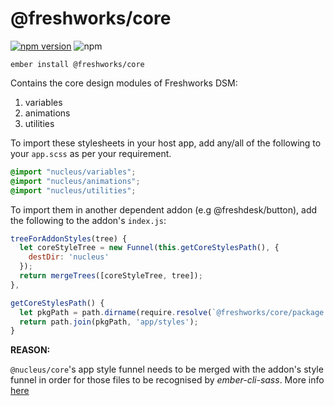 @freshworks/core
==============================================================================
[![npm version](https://badge.fury.io/js/%40freshworks%core.svg)](https://www.npmjs.com/package/@freshworks/core)
![npm](https://img.shields.io/npm/dm/@freshworks/core)

```
ember install @freshworks/core
```

Contains the core design modules of Freshworks DSM:

1. variables
2. animations
3. utilities

To import these stylesheets in your host app, add any/all of the following to your `app.scss` as per your requirement.

```css
@import "nucleus/variables";
@import "nucleus/animations";
@import "nucleus/utilities";
```

To import them in another dependent addon (e.g @freshdesk/button), add the following to the addon's `index.js`:

```js
treeForAddonStyles(tree) {
  let coreStyleTree = new Funnel(this.getCoreStylesPath(), {
    destDir: 'nucleus'
  });
  return mergeTrees([coreStyleTree, tree]);
},

getCoreStylesPath() {
  let pkgPath = path.dirname(require.resolve(`@freshworks/core/package.json`));
  return path.join(pkgPath, 'app/styles');
}
```

**REASON:**

`@nucleus/core`'s app style funnel needs to be merged with the addon's style funnel in order for those files to be recognised by *ember-cli-sass*. More info [here](https://discuss.emberjs.com/t/how-can-i-share-files-css-sass-between-addons/15429/8)
